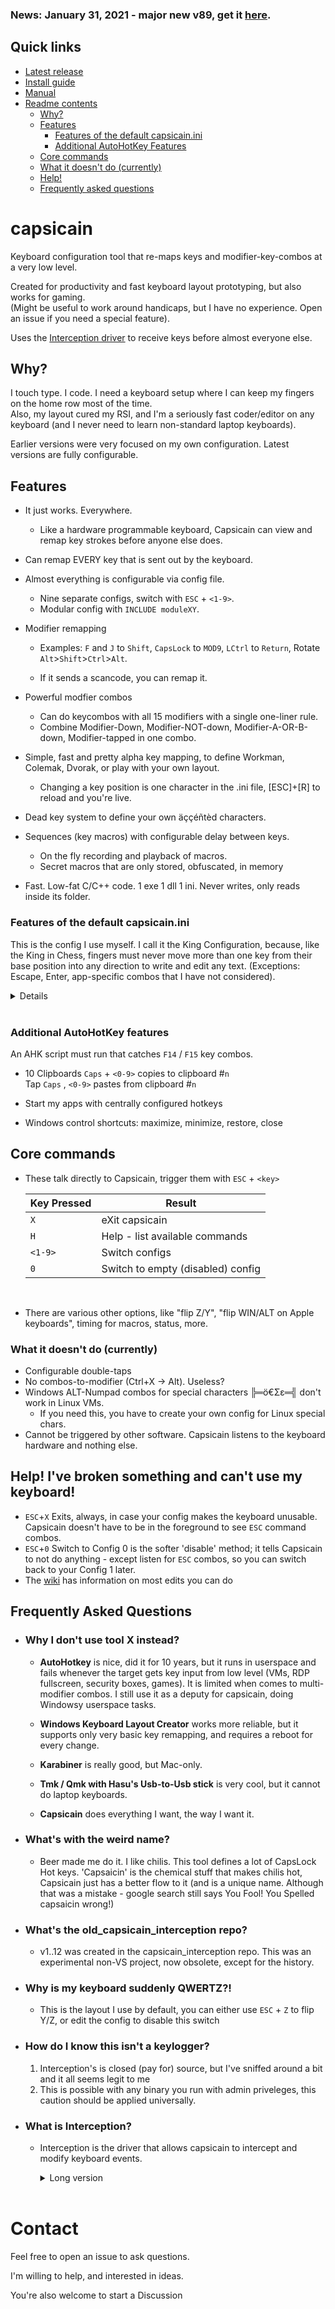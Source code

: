 ### News: January 31, 2021 - major new v89, get it <a href="../../releases/tag/v89">here</a>.

## Quick links
- <a href="../../releases/latest">Latest release</a>
- <a href="../../wiki/Installation">Install guide</a>
- <a href="../../wiki">Manual</a>
- [Readme contents](#quick-links)
  - [Why?](#why)
  - [Features](#features)
    - [Features of the default capsicain.ini](#features-of-the-default-capsicainini)
    - [Additional AutoHotKey Features](#additional-autohotkey-features)
  - [Core commands](#core-commands)
  - [What it doesn't do (currently)](#what-it-doesnt-do-currently)
  - [Help!](#help-ive-broken-something-and-cant-use-my-keyboard)
  - [Frequently asked questions](#frequently-asked-questions)
# capsicain

Keyboard configuration tool that re-maps keys and modifier-key-combos at a very low level.

Created for productivity and fast keyboard layout prototyping, but also works for gaming.  
(Might be useful to work around handicaps, but I have no experience. Open an issue if you need a special feature).

Uses the [Interception driver](https://github.com/oblitum/Interception) to receive keys before almost everyone else.  

## Why?

I touch type. I code. I need a keyboard setup where I can keep my fingers on the home row most of the time.  
Also, my layout cured my RSI, and I'm a seriously fast coder/editor on any keyboard (and I never need to learn non-standard laptop keyboards).

Earlier versions were very focused on my own configuration. Latest versions are fully configurable.

## Features

- It just works. Everywhere.  
    - Like a hardware programmable keyboard, Capsicain can view and remap key strokes before anyone else does.

- Can remap EVERY key that is sent out by the keyboard. 

- Almost everything is configurable via config file.   
  - Nine separate configs, switch with `ESC` + `<1-9>`.   
  - Modular config with `INCLUDE moduleXY`.  

- Modifier remapping   
  - Examples: `F` and `J` to `Shift`, `CapsLock` to `MOD9`, `LCtrl` to `Return`, Rotate `Alt`>`Shift`>`Ctrl`>`Alt`.

  - If it sends a scancode, you can remap it.  
    
- Powerful modfier combos  
    - Can do keycombos with all 15 modifiers with a single one-liner rule.  
    - Combine Modifier-Down, Modifier-NOT-down, Modifier-A-OR-B-down, Modifier-tapped in one combo.  
  
- Simple, fast and pretty alpha key mapping, to define Workman, Colemak, Dvorak, or play with your own layout.  
  - Changing a key position is one character in the .ini file, [ESC]+[R] to reload and you're live.  

- Dead key system to define your own äççéñtèd characters.

- Sequences (key macros) with configurable delay between keys.  
  - On the fly recording and playback of macros.  
  - Secret macros that are only stored, obfuscated, in memory

- Fast. Low-fat C/C++ code. 1 exe 1 dll 1 ini. Never writes, only reads inside its folder.

### Features of the default capsicain.ini
This is the config I use myself. I call it the King Configuration, because, like the King in Chess, fingers must never move more than one key from their base position into any direction to write and edit any text. (Exceptions: Escape, Enter, app-specific combos that I have not considered).

<details>

  - Hold `CapsLock` + right hand keys -> Cursor control layer. I LOVE this!!  
      Key Pressed     | Result
      ----------------| ------
      `I` `J` `K` `L` | (Cursor) `↑` `←` `↓` `→`
      `Z` `U`         | `Home` `End`  
      `H`             | `Backspace`
      etc             | etc
      <br />

  - Hold `CapsLock` + left hand keys -> Standard Ctrl-Combos
      Key Pressed         | Result
      --------------------| ------
      `A` `S` `D` `F` `G` | `Undo` `Cut` `Copy` `Paste` `Redo`  
      `Q` `W` `E` `R`     | `SelectAll` `GotoTop` `Find` `FindNext`
      `Z` `X` `C` `V`     | `NewFile` `NewTab` `Open` `Save` `CloseTab`   
      <br />

  - Hold `TAB` + right hand -> NumPad layer
      Key Pressed | Result
      ------------| ------
      `U` `I` `O` | `7` `8` `9`
      `J` `K` `L` | `4` `5` `6`
      etc         | etc
      <br />

  - `ALT` + letter keys-> all regular symbol characters.  
      - `ALT` + `Q` for '!' is an easier combo than Shift + 1, when you get used to it.
      - QWERTZ equivalent:
      <br />
      `! @ # $ % ^ & ( ) ü ß`
      <br />
      `- + * / = \ { } ö ä` 
      <br />
      ``` ` ~ | _ … < > [ ] ...```
      <br />

  - Tap `ALT`, `<key>` -> Special character layer  
      `€ © ° ¹²³ ...`

  - Tap `ALT`, `<deadkey>`, `<basekey>` -> Special deadkey sequences
      Keystrokes | Result
      -----------| ------
      `~`, `n`   | `ñ` 
      `~`, `a`   | `ã`
      `^`, `a`   | `â`
      <br />
  - Tap `Caps`, Tap `ALT`, `Shift` + `<key>` -> Uppercase greek characters  
      - Σ   (just because I can)
      
  - `TAB` (NumPad) + `Ctrl` + `Number` -> "Table" characters  
    ```
    ┌────────────────────────┐  
    │ I like these things :) │  
    └────────────────────────┘  
    ```
  - TAB (NumPad) + Ctrl + Shift + Number -> "Fat Table characters"  
    ```
    ╔═════════════════════╦═══╦══╗  
    ║     MOAR TABELS!!   ╠═══╬══╣  
    ╚═════════════════════╩═══╩══╝  
    ```

</details>
<br />
    
### Additional AutoHotKey features
An AHK script must run that catches `F14` / `F15` key combos.

- 10 Clipboards
    `Caps` + `<0-9>` copies to clipboard #`n`
    <br />
    Tap `Caps` , `<0-9>` pastes from clipboard #`n`
    
 - Start my apps with centrally configured hotkeys  
 
 - Windows control shortcuts: maximize, minimize, restore, close

## Core commands
 - These talk directly to Capsicain, trigger them with `ESC` + `<key>`

    Key Pressed| Result
    -----------| ------
    `X`        | eXit capsicain  
    `H`        | Help - list available commands
    `<1-9>`    | Switch configs
    `0`        | Switch to empty (disabled) config
    <br />
 - There are various other options, like "flip Z/Y", "flip WIN/ALT on Apple keyboards", timing for macros, status, more.

### What it doesn't do (currently)
  - Configurable double-taps
  - No combos-to-modifier (Ctrl+X -> Alt). Useless?
  - Windows ALT-Numpad combos for special characters ╠═ö€Σε═╣ don't work in Linux VMs.  
    - If you need this, you have to create your own config for Linux special chars.
  - Cannot be triggered by other software. Capsicain listens to the keyboard hardware and nothing else.

## Help! I've broken something and can't use my keyboard! 
  - `ESC`+`X` Exits, always, in case your config makes the keyboard unusable. Capsicain doesn't have to be in the foreground to see `ESC` command combos.   
  - `ESC`+`0` Switch to Config 0 is the softer 'disable' method; it tells Capsicain to not do anything - except listen for `ESC` combos, so you can switch back to your Config 1 later.
  - The [wiki](..\..\wiki) has information on most edits you can do

## Frequently Asked Questions
  * ### Why I don't use tool X instead?
    * **AutoHotkey** is nice, did it for 10 years, but it runs in userspace and fails whenever the target gets key input from low level (VMs, RDP fullscreen, security boxes, games). It is limited when comes to multi-modifier combos. I still use it as a deputy for capsicain, doing Windowsy userspace tasks.  

    * **Windows Keyboard Layout Creator** works more reliable, but it supports only very basic key remapping, and requires a reboot for every change.  

    * **Karabiner** is really good, but Mac-only.

    * **Tmk / Qmk with Hasu's Usb-to-Usb stick** is very cool, but it cannot do laptop keyboards.  

    * **Capsicain** does everything I want, the way I want it.
    
  * ### What's with the weird name?
    * Beer made me do it. I like chilis. This tool defines a lot of CapsLock Hot keys. 'Capsaicin' is the chemical stuff that makes chilis hot, Capsicain just has a better flow to it (and is a unique name. Although that was a mistake - google search still says You Fool! You Spelled capsaicin wrong!)
  * ### What's the old_capsicain_interception repo?
    * v1..12 was created in the capsicain_interception repo. This was an experimental non-VS project, now obsolete, except for the history.
  * ### Why is my keyboard suddenly QWERTZ?!
    * This is the layout I use by default, you can either use `ESC` + `Z` to flip Y/Z, or edit the config to disable this switch
  * ### How do I know this isn't a keylogger?
    1. Interception's is closed (pay for) source, but I've sniffed around a bit and it all seems legit to me
    2. This is possible with any binary you run with admin priveleges, this caution should be applied universally.
  * ### What is Interception?
    * Interception is the driver that allows capsicain to intercept and modify keyboard events.
      <details>
        <summary>Long version</summary>
        This is a signed driver ("keyboard driver upper filter"), another project on github. It must be installed for capsicain to work. It provides a DLL to interface with the driver.  
        The filter driver does nothing (just forwards all key events from the keyboard driver to the next driver in the chain) unless a client wants to hook into the keyboard events.    
        The DLL is free and open source, the driver is free but closed source (sources available for $1000. The guy wants to make some money from commercial projects - I hope he does because he did some really good work here).  

        Musings: Capsicain is a normal userspace app, which means you can simply start and stop it anytime. It also means it cannot talk to the keyboard driver directly, so it needs the Interception driver. This is an unavoidable complication in Windows 10, but I actually see it is a good thing: because it is not that easy, no normal application or game will do this - and this means that Capsicain is always #1 in the keyboard processing chain.  

        But but rootkit keylogger exposing all my sekrits? True that. I didn't see the source, I don't know the guy, but I sniffed around a bit and it all smells legit to me. Well, everytime you run any binary with admin privileges, it can do all this and more.
      </details>
      <br />

# Contact

Feel free to open an issue to ask questions.  

I'm willing to help, and interested in ideas.

You're also welcome to start a Discussion

